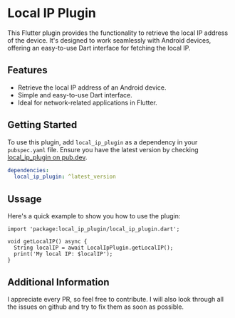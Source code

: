 # Local IP Plugin

This Flutter plugin provides the functionality to retrieve the local IP address of the device. It's designed to work seamlessly with Android devices, offering an easy-to-use Dart interface for fetching the local IP.

## Features

- Retrieve the local IP address of an Android device.
- Simple and easy-to-use Dart interface.
- Ideal for network-related applications in Flutter.

## Getting Started

To use this plugin, add `local_ip_plugin` as a dependency in your `pubspec.yaml` file. Ensure you have the latest version by checking [local_ip_plugin on pub.dev](https://pub.dev/packages/local_ip_plugin).

```yaml
dependencies:
  local_ip_plugin: ^latest_version
```

## Ussage
Here's a quick example to show you how to use the plugin:
```
import 'package:local_ip_plugin/local_ip_plugin.dart';

void getLocalIP() async {
  String localIP = await LocalIpPlugin.getLocalIP();
  print('My local IP: $localIP');
}
```


## Additional Information
I appreciate every PR, so feel free to contribute. I will also look through all the issues on github and try to fix them as soon as possible.

